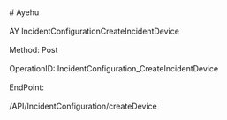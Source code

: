 <br>#     Ayehu</br>
<br>AY IncidentConfigurationCreateIncidentDevice</br>
<br>Method: Post</br>
<br>OperationID: IncidentConfiguration_CreateIncidentDevice</br>
<br>EndPoint:</br>
<br>/API/IncidentConfiguration/createDevice</br>
